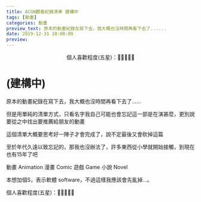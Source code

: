 ```yaml
---
title: ACGN觀看紀錄清單 建構中
tags: [動畫]
categories: 動畫
preview_text: 原本的動畫紀錄在寫下去，我大概也沒時間再看下去了......
date: 2019-12-31 10:00:00
preview: 
---
```




<center>個人喜歡程度(五星)：💓💓💓💓💓</center>



# (建構中)

原本的動畫紀錄在寫下去，我大概也沒時間再看下去了......

但是用單純的清單方式，只看名字我自己可能也會忘記這一部是在演甚麼，更別說要從之中找出要推薦給朋友的動畫

這個清單大概要思考好一陣子才會完成了，說不定最後又會砍掉這篇

至於年代久遠以致忘記的，那我也沒辦法了，許多東西從小學就開始接觸，到現在也有15年了吧

動畫 Animation
漫畫 Comic
遊戲 Game
小說 Novel

本想加個S，表示軟體 software，不過這樣我應該會先亂掉...。

個人喜歡程度(五星)：💓💓💓💓💓

